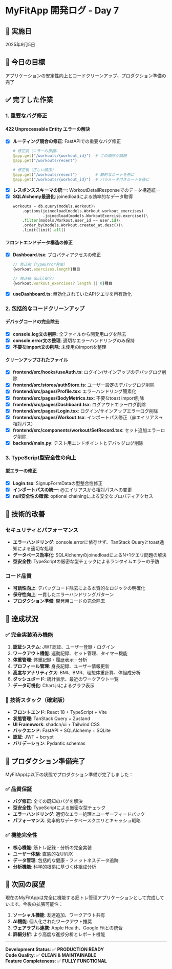 # MyFitApp 開発ログ - Day 7

## 📅 実施日
2025年9月5日

## 🎯 今日の目標
アプリケーションの安定性向上とコードクリーンアップ、プロダクション準備の完了

## ✅ 完了した作業

### 1. 重要なバグ修正
#### **422 Unprocessable Entity エラーの解決**
- [x] **ルーティング競合の修正**: FastAPIでの重要なバグ修正
  ```python
  # 修正前（エラーの原因）
  @app.get("/workouts/{workout_id}")  # この順序が問題
  @app.get("/workouts/recent")
  
  # 修正後（正しい順序）
  @app.get("/workouts/recent")        # 静的なルートを先に
  @app.get("/workouts/{workout_id}")  # パラメータ付きルートを後に
  ```
- [x] **レスポンススキーマの統一**: WorkoutDetailResponseでのデータ構造統一
- [x] **SQLAlchemy最適化**: joinedloadによる効率的なデータ取得
  ```python
  workouts = db.query(models.Workout)\
      .options(joinedload(models.Workout.workout_exercises)
               .joinedload(models.WorkoutExercise.exercise))\
      .filter(models.Workout.user_id == user.id)\
      .order_by(models.Workout.created_at.desc())\
      .limit(limit).all()
  ```

#### **フロントエンドデータ構造の修正**
- [x] **Dashboard.tsx**: プロパティアクセスの修正
  ```typescript
  // 修正前（TypeError発生）
  {workout.exercises.length}種目
  
  // 修正後（null安全）
  {workout.workout_exercises?.length || 0}種目
  ```
- [x] **useDashboard.ts**: 無効化されていたAPIクエリを再有効化

### 2. 包括的なコードクリーンアップ
#### **デバッグコードの完全除去**
- [x] **console.log文の削除**: 全ファイルから開発用ログを除去
- [x] **console.error文の整理**: 適切なエラーハンドリングのみ保持
- [x] **不要なimport文の削除**: 未使用のimportを整理

#### **クリーンアップされたファイル**
- [x] **frontend/src/hooks/useAuth.ts**: ログイン/サインアップのデバッグログ削除
- [x] **frontend/src/stores/authStore.ts**: ユーザー設定のデバッグログ削除
- [x] **frontend/src/pages/Profile.tsx**: エラーハンドリング簡素化
- [x] **frontend/src/pages/BodyMetrics.tsx**: 不要なtoast import削除
- [x] **frontend/src/pages/Dashboard.tsx**: ログアウトエラーログ削除
- [x] **frontend/src/pages/Login.tsx**: ログイン/サインアップエラーログ削除
- [x] **frontend/src/pages/Workout.tsx**: インポートパス修正（@エイリアス→相対パス）
- [x] **frontend/src/components/workout/SetRecord.tsx**: セット追加エラーログ削除
- [x] **backend/main.py**: テスト用エンドポイントとデバッグログ削除

### 3. TypeScript型安全性の向上
#### **型エラーの修正**
- [x] **Login.tsx**: SignupFormDataの型整合性修正
- [x] **インポートパスの統一**: @エイリアスから相対パスへの変更
- [x] **null安全性の確保**: optional chainingによる安全なプロパティアクセス

## 🔧 技術的改善

### セキュリティとパフォーマンス
- **エラーハンドリング**: console.errorに依存せず、TanStack Queryとtoast通知による適切な処理
- **データベース効率化**: SQLAlchemyのjoinedloadによるN+1クエリ問題の解決
- **型安全性**: TypeScriptの厳密な型チェックによるランタイムエラーの予防

### コード品質
- **可読性向上**: デバッグコード除去による本質的なロジックの明確化
- **保守性向上**: 一貫したエラーハンドリングパターン
- **プロダクション準備**: 開発用コードの完全除去

## 🎉 達成状況

### ✅ 完全実装済み機能
1. **認証システム**: JWT認証、ユーザー登録・ログイン
2. **ワークアウト機能**: 運動記録、セット管理、タイマー機能
3. **体重管理**: 体重記録・履歴表示・分析
4. **プロフィール管理**: 身長記録、ユーザー情報更新
5. **高度なアナリティクス**: BMI、BMR、理想体重計算、体組成分析
6. **ダッシュボード**: 統計表示、最近のワークアウト一覧
7. **データ可視化**: Chart.jsによるグラフ表示

### 🔄 技術スタック（確定版）
- **フロントエンド**: React 18 + TypeScript + Vite
- **状態管理**: TanStack Query + Zustand
- **UI Framework**: shadcn/ui + Tailwind CSS
- **バックエンド**: FastAPI + SQLAlchemy + SQLite
- **認証**: JWT + bcrypt
- **バリデーション**: Pydantic schemas

## 🚀 プロダクション準備完了

MyFitAppは以下の状態でプロダクション準備が完了しました：

### ✅ 品質保証
- **バグ修正**: 全ての既知のバグを解決
- **型安全性**: TypeScriptによる厳密な型チェック
- **エラーハンドリング**: 適切なエラー処理とユーザーフィードバック
- **パフォーマンス**: 効率的なデータベースクエリとキャッシュ戦略

### ✅ 機能完全性
- **核心機能**: 筋トレ記録・分析の完全実装
- **ユーザー体験**: 直感的なUI/UX
- **データ管理**: 包括的な健康・フィットネスデータ追跡
- **分析機能**: 科学的根拠に基づく体組成分析

## 🎯 次回の展望

現在のMyFitAppは完全に機能する筋トレ管理アプリケーションとして完成しています。今後の拡張可能性：

1. **ソーシャル機能**: 友達追加、ワークアウト共有
2. **AI機能**: 個人化されたワークアウト推奨
3. **ウェアラブル連携**: Apple Health、Google Fitとの統合
4. **詳細分析**: より高度な進捗分析とレポート機能

---

**Development Status**: ✅ **PRODUCTION READY**  
**Code Quality**: ✅ **CLEAN & MAINTAINABLE**  
**Feature Completeness**: ✅ **FULLY FUNCTIONAL**
